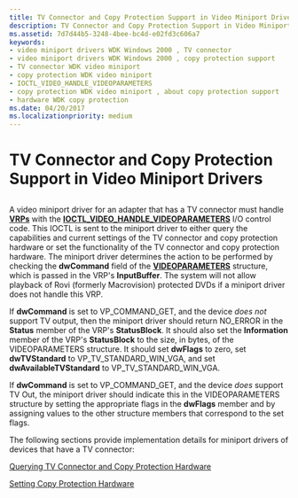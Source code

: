 ```yaml
---
title: TV Connector and Copy Protection Support in Video Miniport Drivers
description: TV Connector and Copy Protection Support in Video Miniport Drivers
ms.assetid: 7d7d44b5-3248-4bee-bc4d-e02fd3c606a7
keywords:
- video miniport drivers WDK Windows 2000 , TV connector
- video miniport drivers WDK Windows 2000 , copy protection support
- TV connector WDK video miniport
- copy protection WDK video miniport
- IOCTL_VIDEO_HANDLE_VIDEOPARAMETERS
- copy protection WDK video miniport , about copy protection support
- hardware WDK copy protection
ms.date: 04/20/2017
ms.localizationpriority: medium
---
```


# TV Connector and Copy Protection Support in Video Miniport Drivers


## <span id="ddk_tv_connector_and_copy_protection_support_in_video_miniport_drivers"></span><span id="DDK_TV_CONNECTOR_AND_COPY_PROTECTION_SUPPORT_IN_VIDEO_MINIPORT_DRIVERS"></span>


A video miniport driver for an adapter that has a TV connector must handle [**VRPs**](https://msdn.microsoft.com/library/windows/hardware/ff570547) with the [**IOCTL\_VIDEO\_HANDLE\_VIDEOPARAMETERS**](https://msdn.microsoft.com/library/windows/hardware/ff567805) I/O control code. This IOCTL is sent to the miniport driver to either query the capabilities and current settings of the TV connector and copy protection hardware or set the functionality of the TV connector and copy protection hardware. The miniport driver determines the action to be performed by checking the **dwCommand** field of the [**VIDEOPARAMETERS**](https://msdn.microsoft.com/library/windows/hardware/ff570173) structure, which is passed in the VRP's **InputBuffer**. The system will not allow playback of Rovi (formerly Macrovision) protected DVDs if a miniport driver does not handle this VRP.

If **dwCommand** is set to VP\_COMMAND\_GET, and the device *does not* support TV output, then the miniport driver should return NO\_ERROR in the **Status** member of the VRP's **StatusBlock**. It should also set the **Information** member of the VRP's **StatusBlock** to the size, in bytes, of the VIDEOPARAMETERS structure. It should set **dwFlags** to zero, set **dwTVStandard** to VP\_TV\_STANDARD\_WIN\_VGA, and set **dwAvailableTVStandard** to VP\_TV\_STANDARD\_WIN\_VGA.

If **dwCommand** is set to VP\_COMMAND\_GET, and the device *does* support TV Out, the miniport driver should indicate this in the VIDEOPARAMETERS structure by setting the appropriate flags in the **dwFlags** member and by assigning values to the other structure members that correspond to the set flags.

The following sections provide implementation details for miniport drivers of devices that have a TV connector:

[Querying TV Connector and Copy Protection Hardware](querying-tv-connector-and-copy-protection-hardware.md)

[Setting Copy Protection Hardware](setting-copy-protection-hardware.md)

 

 





